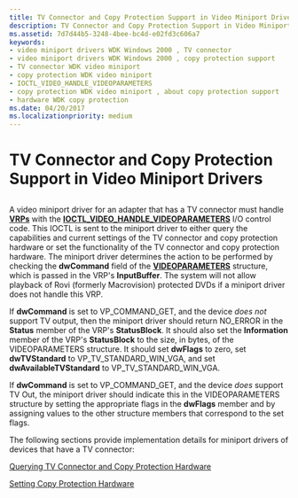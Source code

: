 ```yaml
---
title: TV Connector and Copy Protection Support in Video Miniport Drivers
description: TV Connector and Copy Protection Support in Video Miniport Drivers
ms.assetid: 7d7d44b5-3248-4bee-bc4d-e02fd3c606a7
keywords:
- video miniport drivers WDK Windows 2000 , TV connector
- video miniport drivers WDK Windows 2000 , copy protection support
- TV connector WDK video miniport
- copy protection WDK video miniport
- IOCTL_VIDEO_HANDLE_VIDEOPARAMETERS
- copy protection WDK video miniport , about copy protection support
- hardware WDK copy protection
ms.date: 04/20/2017
ms.localizationpriority: medium
---
```


# TV Connector and Copy Protection Support in Video Miniport Drivers


## <span id="ddk_tv_connector_and_copy_protection_support_in_video_miniport_drivers"></span><span id="DDK_TV_CONNECTOR_AND_COPY_PROTECTION_SUPPORT_IN_VIDEO_MINIPORT_DRIVERS"></span>


A video miniport driver for an adapter that has a TV connector must handle [**VRPs**](https://msdn.microsoft.com/library/windows/hardware/ff570547) with the [**IOCTL\_VIDEO\_HANDLE\_VIDEOPARAMETERS**](https://msdn.microsoft.com/library/windows/hardware/ff567805) I/O control code. This IOCTL is sent to the miniport driver to either query the capabilities and current settings of the TV connector and copy protection hardware or set the functionality of the TV connector and copy protection hardware. The miniport driver determines the action to be performed by checking the **dwCommand** field of the [**VIDEOPARAMETERS**](https://msdn.microsoft.com/library/windows/hardware/ff570173) structure, which is passed in the VRP's **InputBuffer**. The system will not allow playback of Rovi (formerly Macrovision) protected DVDs if a miniport driver does not handle this VRP.

If **dwCommand** is set to VP\_COMMAND\_GET, and the device *does not* support TV output, then the miniport driver should return NO\_ERROR in the **Status** member of the VRP's **StatusBlock**. It should also set the **Information** member of the VRP's **StatusBlock** to the size, in bytes, of the VIDEOPARAMETERS structure. It should set **dwFlags** to zero, set **dwTVStandard** to VP\_TV\_STANDARD\_WIN\_VGA, and set **dwAvailableTVStandard** to VP\_TV\_STANDARD\_WIN\_VGA.

If **dwCommand** is set to VP\_COMMAND\_GET, and the device *does* support TV Out, the miniport driver should indicate this in the VIDEOPARAMETERS structure by setting the appropriate flags in the **dwFlags** member and by assigning values to the other structure members that correspond to the set flags.

The following sections provide implementation details for miniport drivers of devices that have a TV connector:

[Querying TV Connector and Copy Protection Hardware](querying-tv-connector-and-copy-protection-hardware.md)

[Setting Copy Protection Hardware](setting-copy-protection-hardware.md)

 

 





